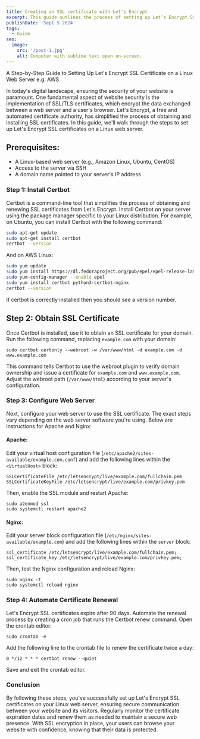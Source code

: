 ```yaml
---
title: Creating an SSL certificate with Let's Encrypt
excerpt: This guide outlines the process of setting up Let’s Encrypt SSL certificates on a Linux web server. It covers installing Certbot, obtaining SSL certificates, configuring the web server (Apache or Nginx), and automating certificate renewal.
publishDate: 'Sept 5 2024'
tags:
  - Guide
seo:
  image:
    src: '/post-1.jpg'
    alt: Computer with sublime text open on-screen.
---
```

A Step-by-Step Guide to Setting Up Let's Encrypt SSL Certificate on a Linux Web Server e.g. AWS

In today's digital landscape, ensuring the security of your website is paramount. One fundamental aspect of website security is the implementation of SSL/TLS certificates, which encrypt the data exchanged between a web server and a user's browser. Let's Encrypt, a free and automated certificate authority, has simplified the process of obtaining and installing SSL certificates. In this guide, we'll walk through the steps to set up Let's Encrypt SSL certificates on a Linux web server.

## Prerequisites:
- A Linux-based web server (e.g., Amazon Linux, Ubuntu, CentOS)
- Access to the server via SSH
- A domain name pointed to your server's IP address

### Step 1: Install Certbot
Certbot is a command-line tool that simplifies the process of obtaining and renewing SSL certificates from Let's Encrypt. Install Certbot on your server using the package manager specific to your Linux distribution. For example, on Ubuntu, you can install Certbot with the following command:

```bash
sudo apt-get update
sudo apt-get install certbot
certbot --version
```

And on AWS Linux:

```bash
sudo yum update
sudo yum install https://dl.fedoraproject.org/pub/epel/epel-release-latest-7.noarch.rpm
sudo yum-config-manager --enable epel
sudo yum install certbot python3-certbot-nginx
certbot --version
```

If certbot is correctly installed then you should see a version number.

## Step 2: Obtain SSL Certificate
Once Certbot is installed, use it to obtain an SSL certificate for your domain. Run the following command, replacing `example.com` with your domain:

```
sudo certbot certonly --webroot -w /var/www/html -d example.com -d www.example.com
```

This command tells Certbot to use the webroot plugin to verify domain ownership and issue a certificate for `example.com` and `www.example.com`. Adjust the webroot path (`/var/www/html`) according to your server's configuration.

### Step 3: Configure Web Server
Next, configure your web server to use the SSL certificate. The exact steps vary depending on the web server software you're using. Below are instructions for Apache and Nginx:

#### Apache:
Edit your virtual host configuration file (`/etc/apache2/sites-available/example.com.conf`) and add the following lines within the `<VirtualHost>` block:

```
SSLCertificateFile /etc/letsencrypt/live/example.com/fullchain.pem
SSLCertificateKeyFile /etc/letsencrypt/live/example.com/privkey.pem
```

Then, enable the SSL module and restart Apache:

```
sudo a2enmod ssl
sudo systemctl restart apache2
```

#### Nginx:
Edit your server block configuration file (`/etc/nginx/sites-available/example.com`) and add the following lines within the `server` block:

```
ssl_certificate /etc/letsencrypt/live/example.com/fullchain.pem;
ssl_certificate_key /etc/letsencrypt/live/example.com/privkey.pem;
```

Then, test the Nginx configuration and reload Nginx:

```
sudo nginx -t
sudo systemctl reload nginx
```

### Step 4: Automate Certificate Renewal
Let's Encrypt SSL certificates expire after 90 days. Automate the renewal process by creating a cron job that runs the Certbot renew command. Open the crontab editor:

```
sudo crontab -e
```

Add the following line to the crontab file to renew the certificate twice a day:

```
0 */12 * * * certbot renew --quiet
```

Save and exit the crontab editor.

### Conclusion
By following these steps, you've successfully set up Let's Encrypt SSL certificates on your Linux web server, ensuring secure communication between your website and its visitors. Regularly monitor the certificate expiration dates and renew them as needed to maintain a secure web presence. With SSL encryption in place, your users can browse your website with confidence, knowing that their data is protected.